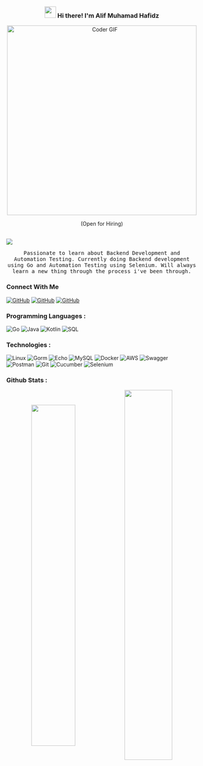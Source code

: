 <h3 align="center"><img src = "https://raw.githubusercontent.com/MartinHeinz/MartinHeinz/master/wave.gif" width = 30px> Hi there! I'm Alif Muhamad Hafidz </h3>
<div align="center">
   <img src="https://media2.giphy.com/media/ZVik7pBtu9dNS/giphy.gif" alt="Coder GIF" width="500">
   <p > (Open for Hiring)</p>
   <br>
</div>

<img src="https://komarev.com/ghpvc/?username=AlifMuhamadHafidz&&style=flat-square" align="center" />

<p align="center">
  <samp> Passionate to learn about Backend Development and Automation Testing. Currently doing Backend development using Go and Automation Testing using Selenium. Will always learn a new thing through the process i've been through.

  </samp>
<div align="left"> 
 
 <h3> Connect With Me </h3>
 
[![GitHub](https://img.shields.io/badge/-LinkedIn-0077B5?logo=linkedin&logoColor=white)](https://www.linkedin.com/in/alifmh23/)
[![GitHub](https://img.shields.io/badge/Email-D14836?logo=gmail&logoColor=white)](mailto:alifmuhamadhafidz23@gmail.com)
[![GitHub](https://img.shields.io/badge/Telegram-2CA5E0?logo=telegram&logoColor=white)](https://t.me/alifhfdz)


</div>

### Programming Languages :
![Go](https://img.shields.io/badge/-Go-000?&logo=Go)
![Java](https://img.shields.io/badge/-Java-ED8B00?&logo=openjdk)
![Kotlin](https://img.shields.io/badge/Kotlin-0095D5?&logo=kotlin&logoColor=white)
![SQL](https://img.shields.io/badge/-SQL-000?&logo=MySQL)
<!-- ![JAVASCRIPT](https://img.shields.io/badge/-javasript-000?&logo=Javascript) -->


### Technologies :
   ![Linux](https://img.shields.io/badge/-Linux-FCC624?&logo=linux&logoColor=black)
   ![Gorm](https://img.shields.io/badge/Gorm-00ADD8?logo=go&logoColor=black)
   ![Echo](https://img.shields.io/badge/Echo-23CF5F?logo=go&logoColor=white)
   ![MySQL](https://img.shields.io/badge/-MySQL-4479A1?&logo=mysql&logoColor=black)
   ![Docker](https://img.shields.io/badge/Docker-2496ED?logo=docker&logoColor=black)
   ![AWS](https://img.shields.io/badge/AWS-232F3E?logo=amazon-aws&logoColor=black)
   ![Swagger](https://img.shields.io/badge/Swagger-85EA2D?logo=swagger&logoColor=black)
   ![Postman](https://img.shields.io/badge/Postman-FF6C37?logo=postman&logoColor=black)
   ![Git](https://img.shields.io/badge/Git-F05032?logo=git&logoColor=black)
   ![Cucumber](https://img.shields.io/badge/-Cucumber-23D96C?&logo=cucumber&logoColor=black)
   ![Selenium](https://img.shields.io/badge/-Selenium-43B02A?&logo=selenium&logoColor=black)
  

<!-- ![JAVASCRIPT](https://img.shields.io/badge/-javasript-000?&logo=Javascript) -->

<p align="left">

### Github Stats :
<div align="center">
  <img src="https://github-stats-tkiw.vercel.app/api?username=AlifMuhamadHafidz&theme=radical&show_icons=true&count_private=true" align="center" width="48%"  />
  <img src="https://github-stats-tkiw.vercel.app/api/top-langs/?username=AlifMuhamadHafidz&theme=radical&card_width=445&layout=compact" align="center" width="50%" />
</div>



